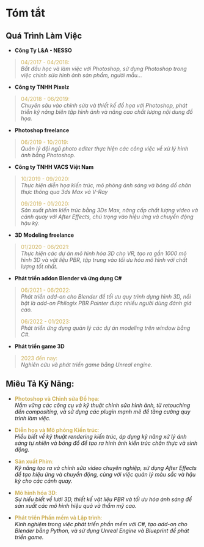 # Tóm tắt

## Quá Trình Làm Việc

- __Công Ty L&A - NESSO__
    <div class="annotate" markdown>
> <span style="color: hsl(45, 54%, 58%);">04/2017 - 04/2018:</span>  
> _Bắt đầu học và làm việc với Photoshop, sử dụng Photoshop trong việc chỉnh sửa hình ảnh sản phẩm, người mẫu..._
</div>

- __Công ty TNHH Pixelz__
    <div class="annotate" markdown>
> <span style="color: hsl(45, 54%, 58%);">04/2018 - 06/2019:</span>  
> _Chuyên sâu vào chỉnh sửa và thiết kế đồ họa với Photoshop, phát triển kỹ năng biên tập hình ảnh và nâng cao chất lượng nội dung đồ họa._
</div>

- __Photoshop freelance__
    <div class="annotate" markdown>
> <span style="color: hsl(45, 54%, 58%);">06/2019 - 10/2019:</span>  
> _Quản lý đội ngũ photo editer thực hiện các công việc về xử lý hình ảnh bằng Photoshop._
</div>

- __Công ty TNHH VACS Việt Nam__
    <div class="annotate" markdown>
> <span style="color: hsl(45, 54%, 58%);">10/2019 - 09/2020:</span>  
> _Thực hiện diễn họa kiến trúc, mô phỏng ánh sáng và bóng đổ chân thực thông qua 3ds Max và V-Ray_
>
> <span style="color: hsl(45, 54%, 58%);">09/2019 - 01/2020:</span>  
> _Sản xuất phim kiến trúc bằng 3Ds Max, nâng cấp chất lượng video và cảnh quay với After Effects, chú trọng vào hiệu ứng và chuyển động hậu kỳ._
</div>

- __3D Modeling freelance__
    <div class="annotate" markdown>
> <span style="color: hsl(45, 54%, 58%);">01/2020 - 06/2021:</span>  
> _Thực hiện các dự án mô hình hóa 3D cho VR, tạo ra gần 1000 mô hình 3D và vật liệu PBR, tập trung vào tối ưu hóa mô hình với chất lượng tốt nhất._
</div>

- __Phát triển addon Blender và ứng dụng C#__
    <div class="annotate" markdown>
> <span style="color: hsl(45, 54%, 58%);">06/2021 - 06/2022:</span>  
> _Phát triển add-on cho Blender để tối ưu quy trình dựng hình 3D, nổi bật là add-on Philogix PBR Painter được nhiều người dùng đánh giá cao._
>
> <span style="color: hsl(45, 54%, 58%);">06/2022 - 01/2023:</span>  
> _Phát triển ứng dụng quản lý các dự án modeling trên window bằng C#._
</div>

- __Phát triển game 3D__
    <div class="annotate" markdown>
> <span style="color: hsl(45, 54%, 58%);">2023 đến nay:</span>  
> _Nghiên cứu và phát triển game bằng Unreal engine._
</div>

## Miêu Tả Kỹ Năng:

- <span style="color: hsl(45, 54%, 58%);">__Photoshop và Chỉnh sửa Đồ họa__:</span>  
_Nắm vững các công cụ và kỹ thuật chỉnh sửa hình ảnh, từ retouching đến compositing, và sử dụng các plugin mạnh mẽ để tăng cường quy trình làm việc._

- <span style="color: hsl(45, 54%, 58%);">__Diễn họa và Mô phỏng Kiến trúc__:</span>  
_Hiểu biết về kỹ thuật rendering kiến trúc, áp dụng kỹ năng xử lý ánh sáng tự nhiên và bóng đổ để tạo ra hình ảnh kiến trúc chân thực và sinh động._

- <span style="color: hsl(45, 54%, 58%);">__Sản xuất Phim__:</span>  
_Kỹ năng tạo ra và chỉnh sửa video chuyên nghiệp, sử dụng After Effects để tạo hiệu ứng và chuyển động, cùng với việc quản lý màu sắc và hậu kỳ cho các cảnh quay._

- <span style="color: hsl(45, 54%, 58%);">__Mô hình hóa 3D__:</span>  
_Sự hiểu biết về lưới 3D, thiết kế vật liệu PBR và tối ưu hóa ánh sáng để sản xuất các mô hình hiệu quả và thẩm mỹ cao._

- <span style="color: hsl(45, 54%, 58%);">__Phát triển Phần mềm và Lập trình__:</span>  
_Kinh nghiệm trong việc phát triển phần mềm với C#, tạo add-on cho Blender bằng Python, và sử dụng Unreal Engine và Blueprint để phát triển game._
